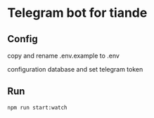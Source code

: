 # Telegram bot for tiande

## Config

copy and rename .env.example to .env

configuration database and set telegram token

## Run

```bash
npm run start:watch
```
